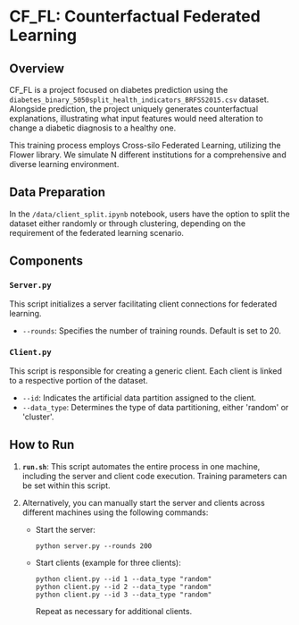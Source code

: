 # CF_FL: Counterfactual Federated Learning 

## Overview
CF_FL is a project focused on diabetes prediction using the `diabetes_binary_5050split_health_indicators_BRFSS2015.csv` dataset. Alongside prediction, the project uniquely generates counterfactual explanations, illustrating what input features would need alteration to change a diabetic diagnosis to a healthy one.

This training process employs Cross-silo Federated Learning, utilizing the Flower library. We simulate N different institutions for a comprehensive and diverse learning environment.

## Data Preparation
In the `/data/client_split.ipynb` notebook, users have the option to split the dataset either randomly or through clustering, depending on the requirement of the federated learning scenario.

## Components

### `Server.py`
This script initializes a server facilitating client connections for federated learning.
- `--rounds`: Specifies the number of training rounds. Default is set to 20.

### `Client.py`
This script is responsible for creating a generic client. Each client is linked to a respective portion of the dataset.
- `--id`: Indicates the artificial data partition assigned to the client.
- `--data_type`: Determines the type of data partitioning, either 'random' or 'cluster'.

## How to Run
1. **`run.sh`**: This script automates the entire process in one machine, including the server and client code execution. Training parameters can be set within this script.

2. Alternatively, you can manually start the server and clients across different machines using the following commands:
    - Start the server: 
      ```
      python server.py --rounds 200
      ```
    - Start clients (example for three clients):
      ```
      python client.py --id 1 --data_type "random"
      python client.py --id 2 --data_type "random"
      python client.py --id 3 --data_type "random"
      ```
      Repeat as necessary for additional clients.
